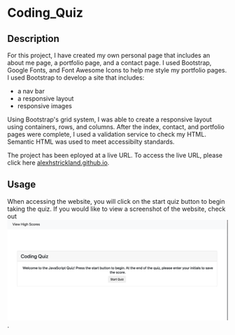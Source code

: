 # Coding_Quiz

## Description

For this project, I have created my own personal page that includes an about me page, a portfolio page, and a contact page. I used Bootstrap, Google Fonts, and Font Awesome Icons to help me style my portfolio pages. I used Bootstrap to develop a site that includes:

* a nav bar
* a responsive layout
* responsive images

Using Bootstrap's grid system, I was able to create a responsive layout using containers, rows, and columns. After the index, contact, and portfolio pages were complete, I used a validation service to check my HTML. Semantic HTML was used to meet accessibilty standards.

The project has been eployed at a live URL. To access the live URL, please click here [alexhstrickland.github.io](https://alexhstrickland.github.io/).

## Usage

When accessing the website, you will click on the start quiz button to begin taking the quiz. If you would like to view a screenshot of the website, check out ![Website Screenshot](assets/images/screenshot_website.png).

